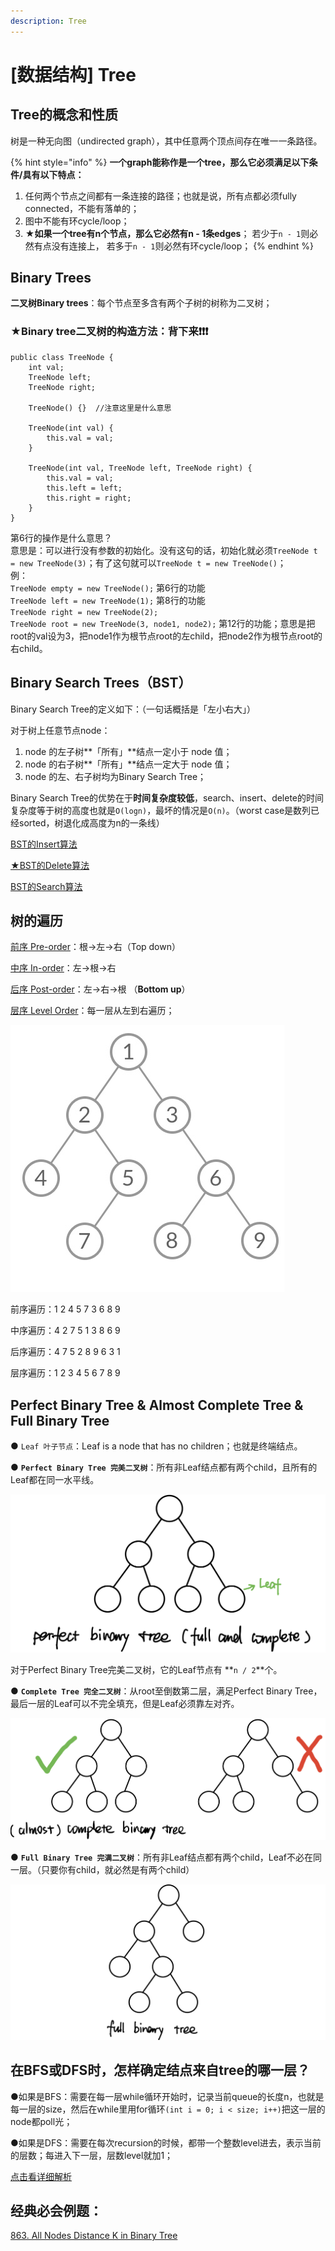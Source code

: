 ```yaml
---
description: Tree
---
```


# \[数据结构\] Tree

## Tree的概念和性质

树是一种无向图（undirected graph），其中任意两个顶点间存在唯一一条路径。

{% hint style="info" %}
**一个graph能称作是一个tree，那么它必须满足以下条件/具有以下特点：**

1. 任何两个节点之间都有一条连接的路径；也就是说，所有点都必须fully connected，不能有落单的；
2. 图中不能有环cycle/loop；
3. ★**如果一个tree有n个节点，那么它必然有n - 1条edges**； 若少于`n - 1`则必然有点没有连接上， 若多于`n - 1`则必然有环cycle/loop；
{% endhint %}



## Binary Trees

**二叉树Binary trees**：每个节点至多含有两个子树的树称为二叉树；

### ★**Binary tree二叉树**的构造方法：背下来❗️❗️❗️

```text
public class TreeNode {
	int val;
	TreeNode left;
	TreeNode right;

	TreeNode() {}  //注意这里是什么意思

	TreeNode(int val) {
		this.val = val;
	}

	TreeNode(int val, TreeNode left, TreeNode right) {
		this.val = val;
		this.left = left;
		this.right = right;
	}
}

```

第6行的操作是什么意思？  
意思是：可以进行没有参数的初始化。没有这句的话，初始化就必须`TreeNode t = new TreeNode(3)`；有了这句就可以`TreeNode t = new TreeNode()`；  
例：  
`TreeNode empty = new TreeNode();` 第6行的功能  
`TreeNode left = new TreeNode(1);` 第8行的功能  
`TreeNode right = new TreeNode(2);`  
`TreeNode root = new TreeNode(3, node1, node2);` 第12行的功能；意思是把root的val设为3，把node1作为根节点root的左child，把node2作为根节点root的右child。

## Binary Search Trees（BST）

Binary Search Tree的定义如下：（一句话概括是「左小右大」）

对于树上任意节点node：  
1. node 的左子树**「所有」**结点一定小于 node 值；  
2. node 的右子树**「所有」**结点一定大于 node 值；  
3. node 的左、右子树均为Binary Search Tree；

Binary Search Tree的优势在于**时间复杂度较低**，search、insert、delete的时间复杂度等于树的高度也就是`O(logn)`，最坏的情况是`O(n)`。（worst case是数列已经sorted，树退化成高度为n的一条线）

[BST的Insert算法](https://bhnigw.gitbook.io/leetcode/leetcode/binary-search-tree/cha-ru-insert)

[★BST的Delete算法](https://bhnigw.gitbook.io/leetcode/leetcode/binary-search-tree/shan-chu-delete)

[BST的Search算法](https://bhnigw.gitbook.io/leetcode/leetcode/binary-search-tree/cha-zhao-search)



## 树的遍历

[前序 Pre-order](https://bhnigw.gitbook.io/-1/shu-ju-jie-gou-tree/qian-xu-bian-li-preorder-traversal)：根→左→右（Top down）

[中序 In-order](https://bhnigw.gitbook.io/-1/shu-ju-jie-gou-tree/zhong-xu-bian-li-inorder-traversal)：左→根→右

[后序 Post-order](https://bhnigw.gitbook.io/-1/shu-ju-jie-gou-tree/hou-xu-bian-li-postorder-traversal)：左→右→根 （**Bottom up**）

[层序 Level Order](https://bhnigw.gitbook.io/leetcode/leetcode/leetcode-102.-binary-tree-level-order-traversal)：每一层从左到右遍历；

![](../.gitbook/assets/fd1d63037d0e2f787d2140fee406e109094a4f66ab0837a7273f8b371eef8096-1-.jpg)

前序遍历：1 2 4 5 7 3 6 8 9

中序遍历：4 2 7 5 1 3 8 6 9

后序遍历：4 7 5 2 8 9 6 3 1

层序遍历：1 2 3 4 5 6 7 8 9



## Perfect Binary Tree & Almost Complete Tree & Full Binary Tree

● `Leaf 叶子节点`：Leaf is a node that has no children；也就是终端结点。

● **`Perfect Binary Tree 完美二叉树`**：所有非Leaf结点都有两个child，且所有的Leaf都在同一水平线。

![](../.gitbook/assets/img_6434.jpg)

对于Perfect Binary Tree完美二叉树，它的Leaf节点有 **`n / 2`**个。



● **`Complete Tree 完全二叉树`**：从root至倒数第二层，满足Perfect Binary Tree，最后一层的Leaf可以不完全填充，但是Leaf必须靠左对齐。

![](../.gitbook/assets/img_6432.jpg)



● **`Full Binary Tree 完满二叉树`**：所有非Leaf结点都有两个child，Leaf不必在同一层。（只要你有child，就必然是有两个child）

![](../.gitbook/assets/img_6433.jpg)





## 在BFS或DFS时，怎样确定结点来自tree的哪一层？

●如果是BFS：需要在每一层while循环开始时，记录当前queue的长度n，也就是每一层的size，然后在while里用for循环`(int i = 0; i < size; i++)`把这一层的node都poll光；

●如果是DFS：需要在每次recursion的时候，都带一个整数level进去，表示当前的层数；每进入下一层，层数level就加1；

[点击看详细解析](https://bhnigw.gitbook.io/leetcode/leetcode/leetcode-102.-binary-tree-level-order-traversal)





## 经典必会例题：

[863. All Nodes Distance K in Binary Tree](https://bhnigw.gitbook.io/leetcode/leetcode/leetcode-863.-all-nodes-distance-k-in-binary-tree)



